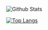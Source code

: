 <!--
**skydihy/skydihy** is a ✨ _special_ ✨ repository because its `README.md` (this file) appears on your GitHub profile.

Here are some ideas to get you started:

- 🔭 I’m currently working on ...
- 🌱 I’m currently learning ...
- 👯 I’m looking to collaborate on ...
- 🤔 I’m looking for help with ...
- 💬 Ask me about ...
- 📫 How to reach me: ...
- 😄 Pronouns: ...
- ⚡ Fun fact: ...
-->

![Github Stats](https://github-readme-stats.vercel.app/api?username=skydihy&theme=algolia)

[![Top Langs](https://github-readme-stats.vercel.app/api/top-langs/?username=skydihy&layout=compact)](https://github.com/anuraghazra/github-readme-stats)
